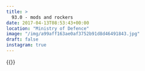 ```yaml
---
title: >
  93.0 - mods and rockers
date: 2017-04-13T08:53:43+00:00
location: "Ministry of Defence"
image: "/img/a99aff163ae0af3752b91d8d46491843.jpg"
draft: false
instagram: true
---
```


{{<photo src="/img/a99aff163ae0af3752b91d8d46491843.jpg">}}
